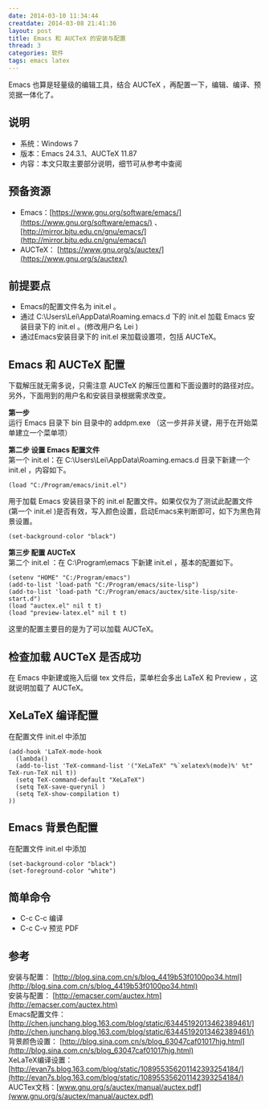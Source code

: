 ```yaml
---
date: 2014-03-10 11:34:44
creatdate: 2014-03-08 21:41:36
layout: post
title: Emacs 和 AUCTeX 的安装与配置
thread: 3
categories: 软件
tags: emacs latex
---
```


Emacs 也算是轻量级的编辑工具，结合 AUCTeX ，再配置一下，编辑、编译、预览据一体化了。

## 说明
- 系统：Windows 7
- 版本：Emacs 24.3.1、AUCTeX 11.87
- 内容：本文只取主要部分说明，细节可从参考中查阅

## 预备资源
- Emacs：[https://www.gnu.org/software/emacs/](https://www.gnu.org/software/emacs/)
、[http://mirror.bjtu.edu.cn/gnu/emacs/](http://mirror.bjtu.edu.cn/gnu/emacs/)
- AUCTeX：
[https://www.gnu.org/s/auctex/‎](https://www.gnu.org/s/auctex/‎)

## 前提要点
- Emacs的配置文件名为 init.el 。
- 通过 C:\Users\Lei\AppData\Roaming\.emacs.d 下的 init.el 加载 Emacs 安装目录下的 init.el 。(修改用户名 Lei )
- 通过Emacs安装目录下的 init.el 来加载设置项，包括 AUCTeX。

## Emacs 和 AUCTeX 配置
下载解压就无需多说，只需注意 AUCTeX 的解压位置和下面设置时的路径对应。另外，下面用到的用户名和安装目录根据需求改变。

**第一步**  
运行 Emacs 目录下 bin 目录中的 addpm.exe （这一步并非关键，用于在开始菜单建立一个菜单项）

**第二步 设置 Emacs 配置文件**  
第一个 init.el：在 C:\Users\Lei\AppData\Roaming\.emacs.d 目录下新建一个 init.el ，内容如下。

    (load "C:/Program/emacs/init.el")

用于加载 Emacs 安装目录下的 init.el 配置文件。如果仅仅为了测试此配置文件(第一个 init.el )是否有效，写入颜色设置，启动Emacs来判断即可，如下为黑色背景设置。

    (set-background-color "black")

**第三步 配置 AUCTeX**  
第二个 init.el ：在 C:\Program\emacs 下新建 init.el ，基本的配置如下。

    (setenv "HOME" "C:/Program/emacs")
    (add-to-list 'load-path "C:/Program/emacs/site-lisp")
    (add-to-list 'load-path "C:/Program/emacs/auctex/site-lisp/site-start.d")
    (load "auctex.el" nil t t)
    (load "preview-latex.el" nil t t)

这里的配置主要目的是为了可以加载 AUCTeX。

## 检查加载 AUCTeX 是否成功
在 Emacs 中新建或拖入后缀 tex 文件后，菜单栏会多出 LaTeX 和 Preview ，这就说明加载了 AUCTeX。

## XeLaTeX 编译配置
在配置文件 init.el 中添加

    (add-hook 'LaTeX-mode-hook 
      (lambda()
      (add-to-list 'TeX-command-list '("XeLaTeX" "%`xelatex%(mode)%' %t" TeX-run-TeX nil t))
      (setq TeX-command-default "XeLaTeX")
      (setq TeX-save-querynil )
      (setq TeX-show-compilation t)
    ))

## Emacs 背景色配置
在配置文件 init.el 中添加

    (set-background-color "black")
    (set-foreground-color "white")

## 简单命令
- C-c C-c 编译
- C-c C-v 预览 PDF

## 参考
安装与配置： [http://blog.sina.com.cn/s/blog_4419b53f0100po34.html](http://blog.sina.com.cn/s/blog_4419b53f0100po34.html)  
安装与配置： [http://emacser.com/auctex.htm](http://emacser.com/auctex.htm)  
Emacs配置文件：[http://chen.junchang.blog.163.com/blog/static/63445192013462389461/](http://chen.junchang.blog.163.com/blog/static/63445192013462389461/)  
背景颜色设置： [http://blog.sina.com.cn/s/blog_63047caf01017hjg.html](http://blog.sina.com.cn/s/blog_63047caf01017hjg.html)  
XeLaTeX编译设置： [http://evan7s.blog.163.com/blog/static/108955356201142393254184/](http://evan7s.blog.163.com/blog/static/108955356201142393254184/)  
AUCTex文档：[www.gnu.org/s/auctex/manual/auctex.pdf](www.gnu.org/s/auctex/manual/auctex.pdf)